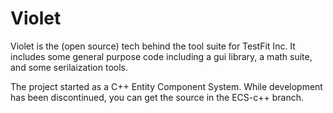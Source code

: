 # Violet

Violet is the (open source) tech behind the tool suite for TestFit Inc. It includes some general purpose code including a gui library, a math suite, and some serilaization tools.

The project started as a C++ Entity Component System.  While development has been discontinued, you can get the source in the ECS-c++ branch.

